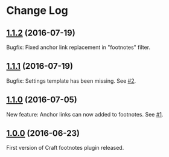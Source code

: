 # Change Log

## [1.1.2](https://github.com/Vierbeuter/craft-footnotes/tree/1.1.2) (2016-07-19)
Bugfix: Fixed anchor link replacement in "footnotes" filter.

## [1.1.1](https://github.com/Vierbeuter/craft-footnotes/tree/1.1.1) (2016-07-19)
Bugfix: Settings template has been missing. See [#2](https://github.com/Vierbeuter/craft-footnotes/issues/2).

## [1.1.0](https://github.com/Vierbeuter/craft-footnotes/tree/1.1.0) (2016-07-05)
New feature: Anchor links can now added to footnotes. See [#1](https://github.com/Vierbeuter/craft-footnotes/issues/1).

## [1.0.0](https://github.com/Vierbeuter/craft-footnotes/tree/1.0.0) (2016-06-23)
First version of Craft footnotes plugin released.

